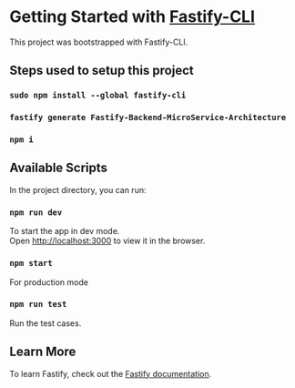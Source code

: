# Getting Started with [Fastify-CLI](https://www.npmjs.com/package/fastify-cli)
This project was bootstrapped with Fastify-CLI.


## Steps used to setup this project

### `sudo npm install --global fastify-cli`

### `fastify generate Fastify-Backend-MicroService-Architecture`

### `npm i`

## Available Scripts

In the project directory, you can run:

### `npm run dev`

To start the app in dev mode.\
Open [http://localhost:3000](http://localhost:3000) to view it in the browser.

### `npm start`

For production mode

### `npm run test`

Run the test cases.

## Learn More

To learn Fastify, check out the [Fastify documentation](https://fastify.dev/docs/latest/).
